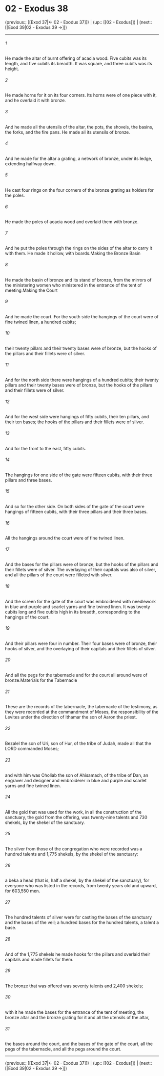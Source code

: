 # 02 - Exodus 38

(previous:: [[Exod 37|← 02 - Exodus 37]]) | (up:: [[02 - Exodus]]) | (next:: [[Exod 39|02 - Exodus 39 →]])

***


###### 1 
He made the altar of burnt offering of acacia wood. Five cubits was its length, and five cubits its breadth. It was square, and three cubits was its height. 

###### 2 
He made horns for it on its four corners. Its horns were of one piece with it, and he overlaid it with bronze. 

###### 3 
And he made all the utensils of the altar, the pots, the shovels, the basins, the forks, and the fire pans. He made all its utensils of bronze. 

###### 4 
And he made for the altar a grating, a network of bronze, under its ledge, extending halfway down. 

###### 5 
He cast four rings on the four corners of the bronze grating as holders for the poles. 

###### 6 
He made the poles of acacia wood and overlaid them with bronze. 

###### 7 
And he put the poles through the rings on the sides of the altar to carry it with them. He made it hollow, with boards.Making the Bronze Basin 

###### 8 
He made the basin of bronze and its stand of bronze, from the mirrors of the ministering women who ministered in the entrance of the tent of meeting.Making the Court 

###### 9 
And he made the court. For the south side the hangings of the court were of fine twined linen, a hundred cubits; 

###### 10 
their twenty pillars and their twenty bases were of bronze, but the hooks of the pillars and their fillets were of silver. 

###### 11 
And for the north side there were hangings of a hundred cubits; their twenty pillars and their twenty bases were of bronze, but the hooks of the pillars and their fillets were of silver. 

###### 12 
And for the west side were hangings of fifty cubits, their ten pillars, and their ten bases; the hooks of the pillars and their fillets were of silver. 

###### 13 
And for the front to the east, fifty cubits. 

###### 14 
The hangings for one side of the gate were fifteen cubits, with their three pillars and three bases. 

###### 15 
And so for the other side. On both sides of the gate of the court were hangings of fifteen cubits, with their three pillars and their three bases. 

###### 16 
All the hangings around the court were of fine twined linen. 

###### 17 
And the bases for the pillars were of bronze, but the hooks of the pillars and their fillets were of silver. The overlaying of their capitals was also of silver, and all the pillars of the court were filleted with silver. 

###### 18 
And the screen for the gate of the court was embroidered with needlework in blue and purple and scarlet yarns and fine twined linen. It was twenty cubits long and five cubits high in its breadth, corresponding to the hangings of the court. 

###### 19 
And their pillars were four in number. Their four bases were of bronze, their hooks of silver, and the overlaying of their capitals and their fillets of silver. 

###### 20 
And all the pegs for the tabernacle and for the court all around were of bronze.Materials for the Tabernacle 

###### 21 
These are the records of the tabernacle, the tabernacle of the testimony, as they were recorded at the commandment of Moses, the responsibility of the Levites under the direction of Ithamar the son of Aaron the priest. 

###### 22 
Bezalel the son of Uri, son of Hur, of the tribe of Judah, made all that the LORD commanded Moses; 

###### 23 
and with him was Oholiab the son of Ahisamach, of the tribe of Dan, an engraver and designer and embroiderer in blue and purple and scarlet yarns and fine twined linen. 

###### 24 
All the gold that was used for the work, in all the construction of the sanctuary, the gold from the offering, was twenty-nine talents and 730 shekels, by the shekel of the sanctuary. 

###### 25 
The silver from those of the congregation who were recorded was a hundred talents and 1,775 shekels, by the shekel of the sanctuary: 

###### 26 
a beka a head (that is, half a shekel, by the shekel of the sanctuary), for everyone who was listed in the records, from twenty years old and upward, for 603,550 men. 

###### 27 
The hundred talents of silver were for casting the bases of the sanctuary and the bases of the veil; a hundred bases for the hundred talents, a talent a base. 

###### 28 
And of the 1,775 shekels he made hooks for the pillars and overlaid their capitals and made fillets for them. 

###### 29 
The bronze that was offered was seventy talents and 2,400 shekels; 

###### 30 
with it he made the bases for the entrance of the tent of meeting, the bronze altar and the bronze grating for it and all the utensils of the altar, 

###### 31 
the bases around the court, and the bases of the gate of the court, all the pegs of the tabernacle, and all the pegs around the court.

***

(previous:: [[Exod 37|← 02 - Exodus 37]]) | (up:: [[02 - Exodus]]) | (next:: [[Exod 39|02 - Exodus 39 →]])
